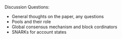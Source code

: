 Discussion Questions:

- General thoughts on the paper, any questions
- Pools and their role
- Global consensus mechanism and block cordinators
- SNARKs for account states
